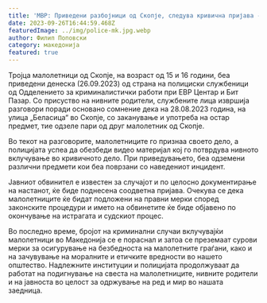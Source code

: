 ```yaml
---
title: 'МВР: Приведени разбојници од Скопје, следува кривична пријава - 26 СЕПТЕМВРИ 2023'
date: 2023-09-26T16:44:59.468Z
featuredImage: ../img/police-mk.jpg.webp
author: Филип Поповски
category: македонија
featured: true
---
```

Тројца малолетници од Скопје, на возраст од 15 и 16 години, беа приведени денеска (26.09.2023) од страна на полициски службеници од Одделението за криминалистички работи при ЕВР Центар и Бит Пазар. Со присуство на нивните родители, службените лица извршија разговори поради основано сомнение дека на 28.08.2023 година, на улица „Беласица“ во Скопје, со заканување и употреба на остар предмет, тие одзеле пари од друг малолетник од Скопје.

Во текот на разговорите, малолетниците го признаа своето дело, а полицијата успеа да обезбеди видео материјал кој го потврдува нивното вклучување во кривичното дело. При приведувањето, беа одземени различни предмети кои беа поврзани со наведениот инцидент.

Јавниот обвинител е известен за случајот и по целосно документирање на настанот, ќе биде поднесена соодветна пријава. Очекува се дека малолетниците ќе бидат подложени на правни мерки според законските процедури и името на обвинетите ќе биде објавено по окончување на истрагата и судскиот процес.

Во последно време, бројот на криминални случаи вклучувајќи малолетници во Македонија се е пораснал и затоа се преземаат сурови мерки за осигурување на безбедноста на малолетните граѓани, како и на зачувување на моралните и етичките вредности во нашето општество. Надлежните институции и полицијата продолжуваат да работат на подигнување на свеста на малолетниците, нивните родители и на јавноста во целост за одржување на ред и мир во нашата заедница.

